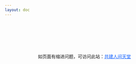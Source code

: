 ```yaml
---
layout: doc
---
```


<div style="width:100%;display:flex;align-items:center;flex-direction:column">
  <div v-if="!loaded" class="loading-info">
    <Loading2/>
    <div v-if="showTip"  style="margin-top: 20px;">
      如页面有缩进问题，可访问此站：<a href="https://chenxi2035.great-site.net" style="color: #1764ff;">共建人间天堂</a>
    </div>
  </div>
  <iframe id="outerPage" :src="pageLink" @load="iframeload" scrolling="auto" frameborder="0"   :style="frameStyle"></iframe>
</div>

<script setup>
import { useData } from 'vitepress'
import { ref, onMounted,reactive,watch } from 'vue'
import * as pages from './pages.ts'

const { site, theme, page, frontmatter,params } = useData()

const pageLink = ref(null)
const loaded = ref(false)
const frameStyle=reactive({
  opacity: 0,
  width:'100%',
  'min-width':'100%',
  'min-height':'200px',
})
const showTip = ref(false)

console.log(params.value)
let title = params.value.title
let src = pages.findPageSrc(title)
console.log(`src=${src}`)
pageLink.value = src

function handleUrlClick(e){
  console.log(e)
  e.preventDefault()
  window.open(e.target.href,'_blank')
}

function handleAllInnerLinks(){
  const cIframe = document.getElementById("outerPage");
  let frameDoc = cIframe.contentWindow.document
  // console.log(frameDoc)
  let links =  Array.from(frameDoc.getElementsByTagName("a"))
  // console.log(links)
  links.forEach((link)=>{
    link.onclick = handleUrlClick
  })
}

watch(loaded,async(n,o)=>{
  console.log(`loaded=${loaded.value}`)
  frameStyle.opacity = 1
  handleAllInnerLinks()
})

onMounted(()=>{
  document.title=`${title}-共建人间天堂`
  let currentUrl = window.location.href;
  console.log(currentUrl);
  showTip.value = currentUrl.includes("git") || currentUrl.includes("vercel");
  // showTip.value = showTip.value || currentUrl.includes("localhost");
})

function iframeload() {
  setTimeout(() => {
        try {
          const cIframe = document.getElementById("outerPage");
          let aWindow = cIframe.contentWindow;
          aWindow.fullUrl = window.location.href;
          let aWindowHeight =
            aWindow .document.documentElement.scrollHeight ||
            aWindow .document.body.scrollHeight;
      
          let doc = cIframe.contentDocument || cIframe.document;
          let cHeight = Math.max(
            doc.body.clientHeight,
            doc.documentElement.clientHeight
          );
          let sHeight = Math.max(
            doc.body. scrollHeight,
            doc.documentElement.scrollHeight
          );
          let lheight = Math.max(cHeight, sHeight);
          let finalHeight = Math.max(lheight, aWindowHeight );
          // this.iframeHeight = finalHeight + "px";
          let h = (finalHeight+50) + "px";//多加一点高度，免得出现纵向滚动条
          cIframe.height = h;
          console.log(`frame height=${h}`)
          loaded.value = true
        } catch (e) {
          //跨域获取不到
          console.log(e);
          throw new Error("自定义错误setIframeHeight Error");
        }
      }, 1500);
}
</script>

<style>

.loading-info {
  display:flex;
  width:100%;
  height:200px;
  align-items: center;
  justify-content: center;
  flex-direction:column
}


</style>

